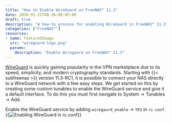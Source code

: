 ```yaml
---
title: "How to Enable WireGuard on FreeNAS™ 11.3"
date: 2020-01-21T08:36:08-05:00
draft: true
description: "A how-to process for enabling WireGuard in FreeNAS™ 11.3"
categories: ["FreeNAS™"]
resources:
- name: featuredImage
  src: "wireguard-logo.png"
  params:
    description: "Enable Wiregaurd on FreeNAS™ 11.3"
---
```



[WireGuard](https://www.wireguard.com/ "WireGuard homepage") is quickly
gaining popularity in the VPN marketplace due to its speed, simplicity,
and modern cryptography standards. Starting with {{< subfreenas >}}
version 11.3-RC1, it is possible to connect your NAS directly to a
WireGuard network with a few easy steps. We get started on this by
creating some custom tunables to enable the WireGuard service and give
it a default interface. To do this you must first navigate to
System &rightarrow; Tunables &rightarrow; Add.

Enable the WireGuard service by adding
`wiregaurd_enable` &rightarrow; `YES` in `rc.conf`.
{{<image src="wireguard-enable.png" alt="Enabling WireGuard in rc.conf">}}
